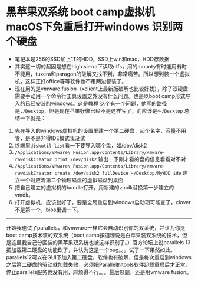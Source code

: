 # 黑苹果双系统 boot camp虚拟机 macOS下免重启打开windows 识别两个硬盘


<!--more-->

 - 笔记本是256的SSD加上1T的HDD，SSD上win和mac，HDD存数据
 - 其实这一切的起因是想在high sierra下读取ntfs，用的mounty有时能用有时不能用，tuxera和paragon的破解又找不到，非常痛苦。所以想到装一个虚拟机，这样正好office等等软件也不用两边都装了。
 - 现在用的是vmware fusion（xclient上最新版破解也比较好找），除了双硬盘需要手动用一个命令行工具设置之外没有什么问题。也是以boot camp形式导入的已经安装的windows。[这是教程](https://communities.vmware.com/thread/337466)
这个有一个问题，他写的路径是`./Desktop`，但是现在苹果好像已经不是这样写了，而应该是`～/Desktop`
总结一下就是：
 1. 先在导入的windows虚拟机的设置里建一个第二硬盘，起个名字，容量不用管，是不是非得IDE模式我没试
 2.  终端里`diskutil list`看一下要导入哪个盘，如/dev/disk2
 3. `/Applications/VMware\ Fusion.app/Contents/Library/vmware-rawdiskCreator print /dev/disk2` 输出一下刚才看的盘的信息看看对不对
 4. `/Applications/VMware\ Fusion.app/Contents/Library/vmware-rawdiskCreator create /dev/disk2 fullDevice ~/Desktop/MyHDD ide`  建立一个对应着第二个物理磁盘的虚拟磁盘到桌面
 5. 把自己建立的虚拟机的bundle打开，用新建的vmdk替换第一步建立的vmdk。
 6. 打开虚拟机，应该就好了。要是全局重启到windows启动项可能变了，clover不是第一个，bios里调一下。


----------


开始我也试了parallels，和vmware一样它会自动识别你的双系统，并认为你是boot camp技术装的双系统（boot camp按道理说是白苹果装双系统的技术，但是这里我自己分区装的黑苹果双系统也被这样识别了。）官方论坛上说parallels 13把加载第二硬盘的功能砍了，并认为这是一个bug。。。试了一下果然如此。parallels12可以在GUI下加入第二硬盘，软件也有破解，但是每次重启到windows之后第二硬盘的驱动就加载失败，必须把Parallel的tools软件卸载重启后才正常。停止parallels服务也没有用，麻烦得不行。。。最后怒删，还是用vmware fusion。

